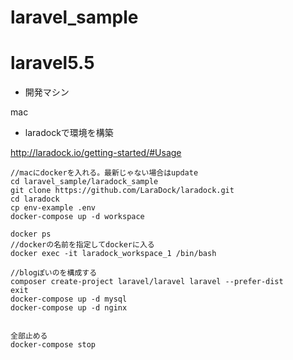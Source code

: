 # laravel_sample



# laravel5.5

- 開発マシン

mac

- laradockで環境を構築

http://laradock.io/getting-started/#Usage


    //macにdockerを入れる。最新じゃない場合はupdate
    cd laravel_sample/laradock_sample
    git clone https://github.com/LaraDock/laradock.git
    cd laradock
    cp env-example .env
    docker-compose up -d workspace

    docker ps
    //dockerの名前を指定してdockerに入る
    docker exec -it laradock_workspace_1 /bin/bash

    //blogぽいのを構成する
    composer create-project laravel/laravel laravel --prefer-dist
    exit
    docker-compose up -d mysql
    docker-compose up -d nginx


    全部止める
    docker-compose stop


